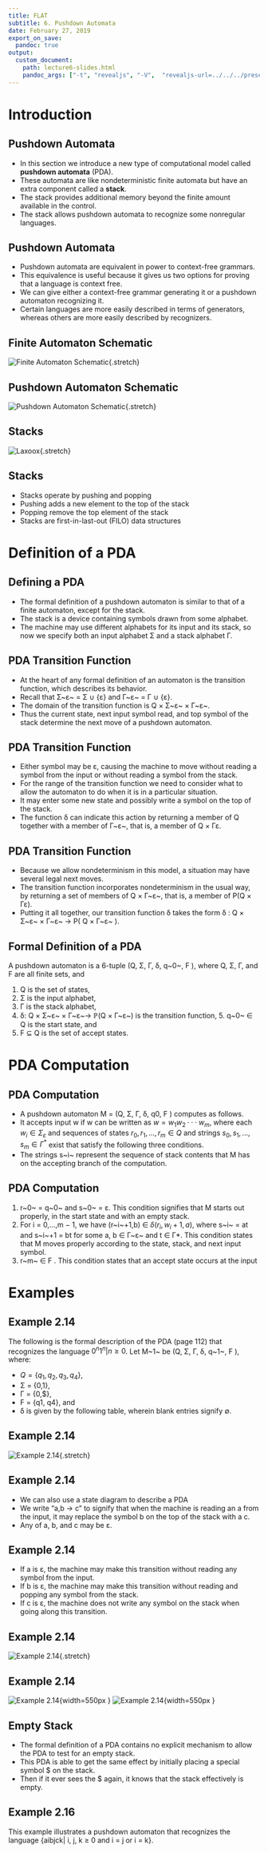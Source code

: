 ```yaml
---
title: FLAT
subtitle: 6. Pushdown Automata
date: February 27, 2019
export_on_save:
  pandoc: true
output:
  custom_document:
    path: lecture6-slides.html
    pandoc_args: ["-t", "revealjs", "-V",  "revealjs-url=../../../presentation/reveal.js", "-V", "theme=beige", "--slide-level=2", "--standalone", "--katex=../../../presentation/katex/"]
---
```


# Introduction

## Pushdown Automata

* In this section we introduce a new type of computational model called **pushdown automata** (PDA).
* These automata are like nondeterministic finite automata but have an extra component called a **stack**.
* The stack provides additional memory beyond the finite amount available in the control.
* The stack allows pushdown automata to recognize some nonregular languages.

## Pushdown Automata

* Pushdown automata are equivalent in power to context-free grammars.
* This equivalence is useful because it gives us two options for proving that a language is context free.
* We can give either a context-free grammar generating it or a pushdown automaton recognizing it.
* Certain languages are more easily described in terms of generators, whereas others are more easily described by recognizers.

## Finite Automaton Schematic

![Finite Automaton Schematic](lecture6-diagram1.png){.stretch}

## Pushdown Automaton Schematic

![Pushdown Automaton Schematic](lecture6-diagram2.png){.stretch}

## Stacks

![Laxoox](lecture6-laxoox.jpg){.stretch}

## Stacks

* Stacks operate by pushing and popping
* Pushing adds a new element to the top of the stack
* Popping remove the top element of the stack
* Stacks are first-in-last-out (FILO) data structures

# Definition of a PDA

## Defining a PDA

* The formal definition of a pushdown automaton is similar to that of a finite automaton, except for the stack.
* The stack is a device containing symbols drawn from some alphabet.
* The machine may use different alphabets for its input and its stack, so now we specify both an input alphabet Σ and a stack alphabet Γ.


## PDA Transition Function

* At the heart of any formal definition of an automaton is the transition function, which describes its behavior.
* Recall that Σ~ε~ = Σ ∪ {ε} and Γ~ε~ = Γ ∪ {ε}.
* The domain of the transition function is Q × Σ~ε~ × Γ~ε~.
* Thus the current state, next input symbol read, and top symbol of the stack determine the next move of a pushdown automaton.

## PDA Transition Function

* Either symbol may be ε, causing the machine to move without reading a symbol from the input or without reading a symbol from the stack.
* For the range of the transition function we need to consider what to allow the automaton to do when it is in a particular situation.
* It may enter some new state and possibly write a symbol on the top of the stack.
* The function δ can indicate this action by returning a member of Q together with a member of Γ~ε~, that is, a member of Q × Γε.

## PDA Transition Function

* Because we allow nondeterminism in this model, a situation may have several legal next moves.
* The transition function incorporates nondeterminism in the usual way, by returning a set of members of Q × Γ~ε~, that is, a member of P(Q × Γε).
* Putting it all together, our transition function δ takes the form δ : Q × Σ~ε~ × Γ~ε~ → P( Q × Γ~ε~ ).


## Formal Definition of a PDA

A pushdown automaton is a 6-tuple (Q, Σ, Γ, δ, q~0~, F ), where Q, Σ,
Γ, and F are all finite sets, and

1. Q is the set of states,
2. Σ is the input alphabet,
3. Γ is the stack alphabet,
4. δ: Q × Σ~ε~ × Γ~ε~→ $\mathbb{P}$(Q × Γ~ε~) is the transition function, 5. q~0~ ∈ Q is the start state, and
6. F ⊆ Q is the set of accept states.


# PDA Computation

## PDA Computation

* A pushdown automaton M = (Q, Σ, Γ, δ, q0, F ) computes as follows.
* It accepts input w if w can be written as $w = w_{1}w_{2} ···w_{m}$, where each $w_{i} ∈ Σ_{ε}$ and sequences of states $r_{0},r_{1},...,r_{m} ∈ Q$ and strings $s_{0},s_{1},...,s_{m} ∈ Γ^*$ exist that satisfy the following three conditions.
* The strings s~i~ represent the sequence of stack contents that M has on the accepting branch of the computation.

## PDA Computation

1. r~0~ = q~0~ and s~0~ = ε. This condition signifies that M starts out properly, in the start state and with an empty stack.
2. For i = 0,...,m − 1, we have (r~i~+1,b) ∈ $δ(r_{i},w_{i}+1,a)$, where s~i~ = at and s~i~+1 = bt for some a, b ∈ Γ~ε~ and t ∈ Γ*. This condition states that M moves properly according to the state, stack, and next input symbol.
3. r~m~ ∈ F . This condition states that an accept state occurs at the input

# Examples

## Example 2.14

The following is the formal description of the PDA (page 112) that recognizes
the language ${0^n1^n| n ≥ 0}$. Let M~1~ be (Q, Σ, Γ, δ, q~1~, F ), where:

* $Q = \{q_{1}, q_{2}, q_{3}, q_{4}\}$,
* Σ = {0,1},
* Γ = {0,$},
* F = {q1, q4}, and
* δ is given by the following table, wherein blank entries signify ∅.

## Example 2.14

![Example 2.14](lecture6-example1.png){.stretch}

## Example 2.14

* We can also use a state diagram to describe a PDA
* We write “a,b → c” to signify that when the machine is reading an a from the input, it may replace the symbol b on the top of the stack with a c.
* Any of a, b, and c may be ε.

## Example 2.14

* If a is ε, the machine may make this transition without reading any symbol from the input.
* If b is ε, the machine may make this transition without reading and popping any symbol from the stack.
* If c is ε, the machine does not write any symbol on the stack when going along this transition.

## Example 2.14

![Example 2.14](lecture6-example1b.png){.stretch}

## Example 2.14

![Example 2.14](lecture6-example1.png){width=550px }
![Example 2.14](lecture6-example1b.png){width=550px }

## Empty Stack

* The formal definition of a PDA contains no explicit mechanism to allow the PDA to test for an empty stack.
* This PDA is able to get the same effect by initially placing a special symbol $ on the stack.
* Then if it ever sees the $ again, it knows that the stack effectively is empty.

## Example 2.16

This example illustrates a pushdown automaton that recognizes the language
{aibjck| i, j, k ≥ 0 and i = j or i = k}.
